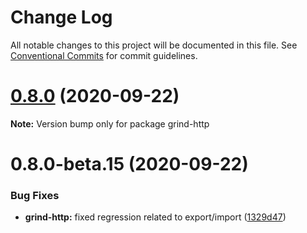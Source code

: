 # Change Log

All notable changes to this project will be documented in this file.
See [Conventional Commits](https://conventionalcommits.org) for commit guidelines.

# [0.8.0](https://github.com/grindjs/grindjs/compare/v0.8.0-beta.15...v0.8.0) (2020-09-22)

**Note:** Version bump only for package grind-http

# 0.8.0-beta.15 (2020-09-22)

### Bug Fixes

- **grind-http:** fixed regression related to export/import ([1329d47](https://github.com/grindjs/grindjs/commit/1329d4759b4a6c0b953437f4fd7a70dad5a508fe))
